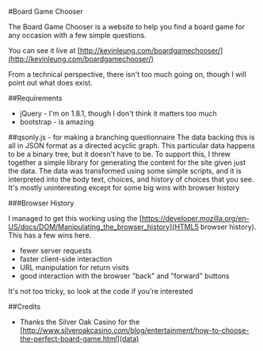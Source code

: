 #Board Game Chooser

The Board Game Chooser is a website to help you find a board game for any occasion with a few simple questions.

You can see it live at [http://kevinleung.com/boardgamechooser/](http://kevinleung.com/boardgamechooser/)

From a technical perspective, there isn't too much going on, though I will point out what does exist.

##Requirements
* jQuery - I'm on 1.8.1, though I don't think it matters too much
* bootstrap - is amazing

##qsonly.js - for making a branching questionnaire
The data backing this is all in JSON format as a directed acyclic graph. This particular data happens to be a binary tree, but it doesn't have to be. To support this, I threw together a simple library for generating the content for the site given just the data. The data was transformed using some simple scripts, and it is interpreted into the body text, choices, and history of choices that you see. It's mostly uninteresting except for some big wins with browser history

###Browser History

I managed to get this working using the [https://developer.mozilla.org/en-US/docs/DOM/Manipulating_the_browser_history](HTML5 browser history). This has a few wins here.

* fewer server requests
* faster client-side interaction
* URL manipulation for return visits
* good interaction with the browser "back" and "forward" buttons

It's not too tricky, so look at the code if you're interested

##Credits

* Thanks the Silver Oak Casino for the [http://www.silveroakcasino.com/blog/entertainment/how-to-choose-the-perfect-board-game.html](data)